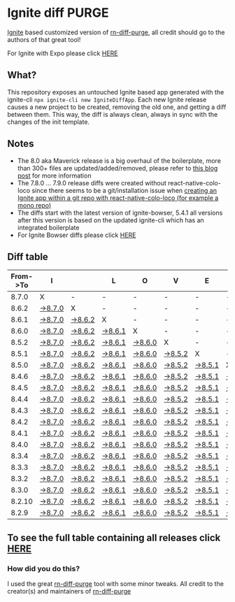 # Ignite diff PURGE

[Ignite](https://github.com/infinitered/ignite) based customized version of [rn-diff-purge](https://github.com/react-native-community/rn-diff-purge/), all credit should go to the authors of that great tool!

For Ignite with Expo please click [HERE](https://github.com/nirre7/ignite-expo-diff-purge)

## What?

This repository exposes an untouched Ignite based app generated with the ignite-cli
`npx ignite-cli new IgniteDiffApp`. Each new Ignite release causes a new project to be created, removing the old one, and getting a diff between them. This way, the diff is always clean, always in sync with the changes of the init template.

## Notes
- The 8.0 aka Maverick release is a big overhaul of the boilerplate, more than 300+ files are updated/added/removed, please refer to [this blog post](https://shift.infinite.red/announcing-ignite-8-0-maverick-fbbdafbb738e) for more information
- The 7.8.0 ... 7.9.0 release diffs were created without react-native-colo-loco since there seems to be a git/installation issue when [creating an Ignite app within a git repo with react-native-colo-loco (for example a mono repo)](https://github.com/infinitered/ignite/issues/1845)
- The diffs start with the latest version of ignite-bowser, 5.4.1 all versions after this version is based on the updated ignite-cli which has an integrated boilerplate
- For Ignite Bowser diffs please click [HERE](https://github.com/nirre7/ignite-bowser-diff-purge)

## Diff table

| From->To | I                                                                                            |                                                                                              | L                                                                                            | O                                                                                            | V                                                                                            | E                                                                                            |                                                                                              | D                                                                                            | I                                                                                            | F                                                                                            | F                                                                                            | S                                                                                            |                                                                                              |                                                                                              |                                                                                              |                                                                                              |                                                                                              |                                                                                              |                                                                                               |     |
| -------- | -------------------------------------------------------------------------------------------- | -------------------------------------------------------------------------------------------- | -------------------------------------------------------------------------------------------- | -------------------------------------------------------------------------------------------- | -------------------------------------------------------------------------------------------- | -------------------------------------------------------------------------------------------- | -------------------------------------------------------------------------------------------- | -------------------------------------------------------------------------------------------- | -------------------------------------------------------------------------------------------- | -------------------------------------------------------------------------------------------- | -------------------------------------------------------------------------------------------- | -------------------------------------------------------------------------------------------- | -------------------------------------------------------------------------------------------- | -------------------------------------------------------------------------------------------- | -------------------------------------------------------------------------------------------- | -------------------------------------------------------------------------------------------- | -------------------------------------------------------------------------------------------- | -------------------------------------------------------------------------------------------- | --------------------------------------------------------------------------------------------- | --- |
| 8.7.0    | X                                                                                            | -                                                                                            | -                                                                                            | -                                                                                            | -                                                                                            | -                                                                                            | -                                                                                            | -                                                                                            | -                                                                                            | -                                                                                            | -                                                                                            | -                                                                                            | -                                                                                            | -                                                                                            | -                                                                                            | -                                                                                            | -                                                                                            | -                                                                                            | -                                                                                             | -   |
| 8.6.2    | [->8.7.0](https://github.com/nirre7/ignite-diff-purge/compare/release/8.6.2..release/8.7.0)  | X                                                                                            | -                                                                                            | -                                                                                            | -                                                                                            | -                                                                                            | -                                                                                            | -                                                                                            | -                                                                                            | -                                                                                            | -                                                                                            | -                                                                                            | -                                                                                            | -                                                                                            | -                                                                                            | -                                                                                            | -                                                                                            | -                                                                                            | -                                                                                             | -   |
| 8.6.1    | [->8.7.0](https://github.com/nirre7/ignite-diff-purge/compare/release/8.6.1..release/8.7.0)  | [->8.6.2](https://github.com/nirre7/ignite-diff-purge/compare/release/8.6.1..release/8.6.2)  | X                                                                                            | -                                                                                            | -                                                                                            | -                                                                                            | -                                                                                            | -                                                                                            | -                                                                                            | -                                                                                            | -                                                                                            | -                                                                                            | -                                                                                            | -                                                                                            | -                                                                                            | -                                                                                            | -                                                                                            | -                                                                                            | -                                                                                             | -   |
| 8.6.0    | [->8.7.0](https://github.com/nirre7/ignite-diff-purge/compare/release/8.6.0..release/8.7.0)  | [->8.6.2](https://github.com/nirre7/ignite-diff-purge/compare/release/8.6.0..release/8.6.2)  | [->8.6.1](https://github.com/nirre7/ignite-diff-purge/compare/release/8.6.0..release/8.6.1)  | X                                                                                            | -                                                                                            | -                                                                                            | -                                                                                            | -                                                                                            | -                                                                                            | -                                                                                            | -                                                                                            | -                                                                                            | -                                                                                            | -                                                                                            | -                                                                                            | -                                                                                            | -                                                                                            | -                                                                                            | -                                                                                             | -   |
| 8.5.2    | [->8.7.0](https://github.com/nirre7/ignite-diff-purge/compare/release/8.5.2..release/8.7.0)  | [->8.6.2](https://github.com/nirre7/ignite-diff-purge/compare/release/8.5.2..release/8.6.2)  | [->8.6.1](https://github.com/nirre7/ignite-diff-purge/compare/release/8.5.2..release/8.6.1)  | [->8.6.0](https://github.com/nirre7/ignite-diff-purge/compare/release/8.5.2..release/8.6.0)  | X                                                                                            | -                                                                                            | -                                                                                            | -                                                                                            | -                                                                                            | -                                                                                            | -                                                                                            | -                                                                                            | -                                                                                            | -                                                                                            | -                                                                                            | -                                                                                            | -                                                                                            | -                                                                                            | -                                                                                             | -   |
| 8.5.1    | [->8.7.0](https://github.com/nirre7/ignite-diff-purge/compare/release/8.5.1..release/8.7.0)  | [->8.6.2](https://github.com/nirre7/ignite-diff-purge/compare/release/8.5.1..release/8.6.2)  | [->8.6.1](https://github.com/nirre7/ignite-diff-purge/compare/release/8.5.1..release/8.6.1)  | [->8.6.0](https://github.com/nirre7/ignite-diff-purge/compare/release/8.5.1..release/8.6.0)  | [->8.5.2](https://github.com/nirre7/ignite-diff-purge/compare/release/8.5.1..release/8.5.2)  | X                                                                                            | -                                                                                            | -                                                                                            | -                                                                                            | -                                                                                            | -                                                                                            | -                                                                                            | -                                                                                            | -                                                                                            | -                                                                                            | -                                                                                            | -                                                                                            | -                                                                                            | -                                                                                             | -   |
| 8.5.0    | [->8.7.0](https://github.com/nirre7/ignite-diff-purge/compare/release/8.5.0..release/8.7.0)  | [->8.6.2](https://github.com/nirre7/ignite-diff-purge/compare/release/8.5.0..release/8.6.2)  | [->8.6.1](https://github.com/nirre7/ignite-diff-purge/compare/release/8.5.0..release/8.6.1)  | [->8.6.0](https://github.com/nirre7/ignite-diff-purge/compare/release/8.5.0..release/8.6.0)  | [->8.5.2](https://github.com/nirre7/ignite-diff-purge/compare/release/8.5.0..release/8.5.2)  | [->8.5.1](https://github.com/nirre7/ignite-diff-purge/compare/release/8.5.0..release/8.5.1)  | X                                                                                            | -                                                                                            | -                                                                                            | -                                                                                            | -                                                                                            | -                                                                                            | -                                                                                            | -                                                                                            | -                                                                                            | -                                                                                            | -                                                                                            | -                                                                                            | -                                                                                             | -   |
| 8.4.6    | [->8.7.0](https://github.com/nirre7/ignite-diff-purge/compare/release/8.4.6..release/8.7.0)  | [->8.6.2](https://github.com/nirre7/ignite-diff-purge/compare/release/8.4.6..release/8.6.2)  | [->8.6.1](https://github.com/nirre7/ignite-diff-purge/compare/release/8.4.6..release/8.6.1)  | [->8.6.0](https://github.com/nirre7/ignite-diff-purge/compare/release/8.4.6..release/8.6.0)  | [->8.5.2](https://github.com/nirre7/ignite-diff-purge/compare/release/8.4.6..release/8.5.2)  | [->8.5.1](https://github.com/nirre7/ignite-diff-purge/compare/release/8.4.6..release/8.5.1)  | [->8.5.0](https://github.com/nirre7/ignite-diff-purge/compare/release/8.4.6..release/8.5.0)  | X                                                                                            | -                                                                                            | -                                                                                            | -                                                                                            | -                                                                                            | -                                                                                            | -                                                                                            | -                                                                                            | -                                                                                            | -                                                                                            | -                                                                                            | -                                                                                             | -   |
| 8.4.5    | [->8.7.0](https://github.com/nirre7/ignite-diff-purge/compare/release/8.4.5..release/8.7.0)  | [->8.6.2](https://github.com/nirre7/ignite-diff-purge/compare/release/8.4.5..release/8.6.2)  | [->8.6.1](https://github.com/nirre7/ignite-diff-purge/compare/release/8.4.5..release/8.6.1)  | [->8.6.0](https://github.com/nirre7/ignite-diff-purge/compare/release/8.4.5..release/8.6.0)  | [->8.5.2](https://github.com/nirre7/ignite-diff-purge/compare/release/8.4.5..release/8.5.2)  | [->8.5.1](https://github.com/nirre7/ignite-diff-purge/compare/release/8.4.5..release/8.5.1)  | [->8.5.0](https://github.com/nirre7/ignite-diff-purge/compare/release/8.4.5..release/8.5.0)  | [->8.4.6](https://github.com/nirre7/ignite-diff-purge/compare/release/8.4.5..release/8.4.6)  | X                                                                                            | -                                                                                            | -                                                                                            | -                                                                                            | -                                                                                            | -                                                                                            | -                                                                                            | -                                                                                            | -                                                                                            | -                                                                                            | -                                                                                             | -   |
| 8.4.4    | [->8.7.0](https://github.com/nirre7/ignite-diff-purge/compare/release/8.4.4..release/8.7.0)  | [->8.6.2](https://github.com/nirre7/ignite-diff-purge/compare/release/8.4.4..release/8.6.2)  | [->8.6.1](https://github.com/nirre7/ignite-diff-purge/compare/release/8.4.4..release/8.6.1)  | [->8.6.0](https://github.com/nirre7/ignite-diff-purge/compare/release/8.4.4..release/8.6.0)  | [->8.5.2](https://github.com/nirre7/ignite-diff-purge/compare/release/8.4.4..release/8.5.2)  | [->8.5.1](https://github.com/nirre7/ignite-diff-purge/compare/release/8.4.4..release/8.5.1)  | [->8.5.0](https://github.com/nirre7/ignite-diff-purge/compare/release/8.4.4..release/8.5.0)  | [->8.4.6](https://github.com/nirre7/ignite-diff-purge/compare/release/8.4.4..release/8.4.6)  | [->8.4.5](https://github.com/nirre7/ignite-diff-purge/compare/release/8.4.4..release/8.4.5)  | X                                                                                            | -                                                                                            | -                                                                                            | -                                                                                            | -                                                                                            | -                                                                                            | -                                                                                            | -                                                                                            | -                                                                                            | -                                                                                             | -   |
| 8.4.3    | [->8.7.0](https://github.com/nirre7/ignite-diff-purge/compare/release/8.4.3..release/8.7.0)  | [->8.6.2](https://github.com/nirre7/ignite-diff-purge/compare/release/8.4.3..release/8.6.2)  | [->8.6.1](https://github.com/nirre7/ignite-diff-purge/compare/release/8.4.3..release/8.6.1)  | [->8.6.0](https://github.com/nirre7/ignite-diff-purge/compare/release/8.4.3..release/8.6.0)  | [->8.5.2](https://github.com/nirre7/ignite-diff-purge/compare/release/8.4.3..release/8.5.2)  | [->8.5.1](https://github.com/nirre7/ignite-diff-purge/compare/release/8.4.3..release/8.5.1)  | [->8.5.0](https://github.com/nirre7/ignite-diff-purge/compare/release/8.4.3..release/8.5.0)  | [->8.4.6](https://github.com/nirre7/ignite-diff-purge/compare/release/8.4.3..release/8.4.6)  | [->8.4.5](https://github.com/nirre7/ignite-diff-purge/compare/release/8.4.3..release/8.4.5)  | [->8.4.4](https://github.com/nirre7/ignite-diff-purge/compare/release/8.4.3..release/8.4.4)  | X                                                                                            | -                                                                                            | -                                                                                            | -                                                                                            | -                                                                                            | -                                                                                            | -                                                                                            | -                                                                                            | -                                                                                             | -   |
| 8.4.2    | [->8.7.0](https://github.com/nirre7/ignite-diff-purge/compare/release/8.4.2..release/8.7.0)  | [->8.6.2](https://github.com/nirre7/ignite-diff-purge/compare/release/8.4.2..release/8.6.2)  | [->8.6.1](https://github.com/nirre7/ignite-diff-purge/compare/release/8.4.2..release/8.6.1)  | [->8.6.0](https://github.com/nirre7/ignite-diff-purge/compare/release/8.4.2..release/8.6.0)  | [->8.5.2](https://github.com/nirre7/ignite-diff-purge/compare/release/8.4.2..release/8.5.2)  | [->8.5.1](https://github.com/nirre7/ignite-diff-purge/compare/release/8.4.2..release/8.5.1)  | [->8.5.0](https://github.com/nirre7/ignite-diff-purge/compare/release/8.4.2..release/8.5.0)  | [->8.4.6](https://github.com/nirre7/ignite-diff-purge/compare/release/8.4.2..release/8.4.6)  | [->8.4.5](https://github.com/nirre7/ignite-diff-purge/compare/release/8.4.2..release/8.4.5)  | [->8.4.4](https://github.com/nirre7/ignite-diff-purge/compare/release/8.4.2..release/8.4.4)  | [->8.4.3](https://github.com/nirre7/ignite-diff-purge/compare/release/8.4.2..release/8.4.3)  | X                                                                                            | -                                                                                            | -                                                                                            | -                                                                                            | -                                                                                            | -                                                                                            | -                                                                                            | -                                                                                             | -   |
| 8.4.1    | [->8.7.0](https://github.com/nirre7/ignite-diff-purge/compare/release/8.4.1..release/8.7.0)  | [->8.6.2](https://github.com/nirre7/ignite-diff-purge/compare/release/8.4.1..release/8.6.2)  | [->8.6.1](https://github.com/nirre7/ignite-diff-purge/compare/release/8.4.1..release/8.6.1)  | [->8.6.0](https://github.com/nirre7/ignite-diff-purge/compare/release/8.4.1..release/8.6.0)  | [->8.5.2](https://github.com/nirre7/ignite-diff-purge/compare/release/8.4.1..release/8.5.2)  | [->8.5.1](https://github.com/nirre7/ignite-diff-purge/compare/release/8.4.1..release/8.5.1)  | [->8.5.0](https://github.com/nirre7/ignite-diff-purge/compare/release/8.4.1..release/8.5.0)  | [->8.4.6](https://github.com/nirre7/ignite-diff-purge/compare/release/8.4.1..release/8.4.6)  | [->8.4.5](https://github.com/nirre7/ignite-diff-purge/compare/release/8.4.1..release/8.4.5)  | [->8.4.4](https://github.com/nirre7/ignite-diff-purge/compare/release/8.4.1..release/8.4.4)  | [->8.4.3](https://github.com/nirre7/ignite-diff-purge/compare/release/8.4.1..release/8.4.3)  | [->8.4.2](https://github.com/nirre7/ignite-diff-purge/compare/release/8.4.1..release/8.4.2)  | X                                                                                            | -                                                                                            | -                                                                                            | -                                                                                            | -                                                                                            | -                                                                                            | -                                                                                             | -   |
| 8.4.0    | [->8.7.0](https://github.com/nirre7/ignite-diff-purge/compare/release/8.4.0..release/8.7.0)  | [->8.6.2](https://github.com/nirre7/ignite-diff-purge/compare/release/8.4.0..release/8.6.2)  | [->8.6.1](https://github.com/nirre7/ignite-diff-purge/compare/release/8.4.0..release/8.6.1)  | [->8.6.0](https://github.com/nirre7/ignite-diff-purge/compare/release/8.4.0..release/8.6.0)  | [->8.5.2](https://github.com/nirre7/ignite-diff-purge/compare/release/8.4.0..release/8.5.2)  | [->8.5.1](https://github.com/nirre7/ignite-diff-purge/compare/release/8.4.0..release/8.5.1)  | [->8.5.0](https://github.com/nirre7/ignite-diff-purge/compare/release/8.4.0..release/8.5.0)  | [->8.4.6](https://github.com/nirre7/ignite-diff-purge/compare/release/8.4.0..release/8.4.6)  | [->8.4.5](https://github.com/nirre7/ignite-diff-purge/compare/release/8.4.0..release/8.4.5)  | [->8.4.4](https://github.com/nirre7/ignite-diff-purge/compare/release/8.4.0..release/8.4.4)  | [->8.4.3](https://github.com/nirre7/ignite-diff-purge/compare/release/8.4.0..release/8.4.3)  | [->8.4.2](https://github.com/nirre7/ignite-diff-purge/compare/release/8.4.0..release/8.4.2)  | [->8.4.1](https://github.com/nirre7/ignite-diff-purge/compare/release/8.4.0..release/8.4.1)  | X                                                                                            | -                                                                                            | -                                                                                            | -                                                                                            | -                                                                                            | -                                                                                             | -   |
| 8.3.4    | [->8.7.0](https://github.com/nirre7/ignite-diff-purge/compare/release/8.3.4..release/8.7.0)  | [->8.6.2](https://github.com/nirre7/ignite-diff-purge/compare/release/8.3.4..release/8.6.2)  | [->8.6.1](https://github.com/nirre7/ignite-diff-purge/compare/release/8.3.4..release/8.6.1)  | [->8.6.0](https://github.com/nirre7/ignite-diff-purge/compare/release/8.3.4..release/8.6.0)  | [->8.5.2](https://github.com/nirre7/ignite-diff-purge/compare/release/8.3.4..release/8.5.2)  | [->8.5.1](https://github.com/nirre7/ignite-diff-purge/compare/release/8.3.4..release/8.5.1)  | [->8.5.0](https://github.com/nirre7/ignite-diff-purge/compare/release/8.3.4..release/8.5.0)  | [->8.4.6](https://github.com/nirre7/ignite-diff-purge/compare/release/8.3.4..release/8.4.6)  | [->8.4.5](https://github.com/nirre7/ignite-diff-purge/compare/release/8.3.4..release/8.4.5)  | [->8.4.4](https://github.com/nirre7/ignite-diff-purge/compare/release/8.3.4..release/8.4.4)  | [->8.4.3](https://github.com/nirre7/ignite-diff-purge/compare/release/8.3.4..release/8.4.3)  | [->8.4.2](https://github.com/nirre7/ignite-diff-purge/compare/release/8.3.4..release/8.4.2)  | [->8.4.1](https://github.com/nirre7/ignite-diff-purge/compare/release/8.3.4..release/8.4.1)  | [->8.4.0](https://github.com/nirre7/ignite-diff-purge/compare/release/8.3.4..release/8.4.0)  | X                                                                                            | -                                                                                            | -                                                                                            | -                                                                                            | -                                                                                             | -   |
| 8.3.3    | [->8.7.0](https://github.com/nirre7/ignite-diff-purge/compare/release/8.3.3..release/8.7.0)  | [->8.6.2](https://github.com/nirre7/ignite-diff-purge/compare/release/8.3.3..release/8.6.2)  | [->8.6.1](https://github.com/nirre7/ignite-diff-purge/compare/release/8.3.3..release/8.6.1)  | [->8.6.0](https://github.com/nirre7/ignite-diff-purge/compare/release/8.3.3..release/8.6.0)  | [->8.5.2](https://github.com/nirre7/ignite-diff-purge/compare/release/8.3.3..release/8.5.2)  | [->8.5.1](https://github.com/nirre7/ignite-diff-purge/compare/release/8.3.3..release/8.5.1)  | [->8.5.0](https://github.com/nirre7/ignite-diff-purge/compare/release/8.3.3..release/8.5.0)  | [->8.4.6](https://github.com/nirre7/ignite-diff-purge/compare/release/8.3.3..release/8.4.6)  | [->8.4.5](https://github.com/nirre7/ignite-diff-purge/compare/release/8.3.3..release/8.4.5)  | [->8.4.4](https://github.com/nirre7/ignite-diff-purge/compare/release/8.3.3..release/8.4.4)  | [->8.4.3](https://github.com/nirre7/ignite-diff-purge/compare/release/8.3.3..release/8.4.3)  | [->8.4.2](https://github.com/nirre7/ignite-diff-purge/compare/release/8.3.3..release/8.4.2)  | [->8.4.1](https://github.com/nirre7/ignite-diff-purge/compare/release/8.3.3..release/8.4.1)  | [->8.4.0](https://github.com/nirre7/ignite-diff-purge/compare/release/8.3.3..release/8.4.0)  | [->8.3.4](https://github.com/nirre7/ignite-diff-purge/compare/release/8.3.3..release/8.3.4)  | X                                                                                            | -                                                                                            | -                                                                                            | -                                                                                             | -   |
| 8.3.2    | [->8.7.0](https://github.com/nirre7/ignite-diff-purge/compare/release/8.3.2..release/8.7.0)  | [->8.6.2](https://github.com/nirre7/ignite-diff-purge/compare/release/8.3.2..release/8.6.2)  | [->8.6.1](https://github.com/nirre7/ignite-diff-purge/compare/release/8.3.2..release/8.6.1)  | [->8.6.0](https://github.com/nirre7/ignite-diff-purge/compare/release/8.3.2..release/8.6.0)  | [->8.5.2](https://github.com/nirre7/ignite-diff-purge/compare/release/8.3.2..release/8.5.2)  | [->8.5.1](https://github.com/nirre7/ignite-diff-purge/compare/release/8.3.2..release/8.5.1)  | [->8.5.0](https://github.com/nirre7/ignite-diff-purge/compare/release/8.3.2..release/8.5.0)  | [->8.4.6](https://github.com/nirre7/ignite-diff-purge/compare/release/8.3.2..release/8.4.6)  | [->8.4.5](https://github.com/nirre7/ignite-diff-purge/compare/release/8.3.2..release/8.4.5)  | [->8.4.4](https://github.com/nirre7/ignite-diff-purge/compare/release/8.3.2..release/8.4.4)  | [->8.4.3](https://github.com/nirre7/ignite-diff-purge/compare/release/8.3.2..release/8.4.3)  | [->8.4.2](https://github.com/nirre7/ignite-diff-purge/compare/release/8.3.2..release/8.4.2)  | [->8.4.1](https://github.com/nirre7/ignite-diff-purge/compare/release/8.3.2..release/8.4.1)  | [->8.4.0](https://github.com/nirre7/ignite-diff-purge/compare/release/8.3.2..release/8.4.0)  | [->8.3.4](https://github.com/nirre7/ignite-diff-purge/compare/release/8.3.2..release/8.3.4)  | [->8.3.3](https://github.com/nirre7/ignite-diff-purge/compare/release/8.3.2..release/8.3.3)  | X                                                                                            | -                                                                                            | -                                                                                             | -   |
| 8.3.0    | [->8.7.0](https://github.com/nirre7/ignite-diff-purge/compare/release/8.3.0..release/8.7.0)  | [->8.6.2](https://github.com/nirre7/ignite-diff-purge/compare/release/8.3.0..release/8.6.2)  | [->8.6.1](https://github.com/nirre7/ignite-diff-purge/compare/release/8.3.0..release/8.6.1)  | [->8.6.0](https://github.com/nirre7/ignite-diff-purge/compare/release/8.3.0..release/8.6.0)  | [->8.5.2](https://github.com/nirre7/ignite-diff-purge/compare/release/8.3.0..release/8.5.2)  | [->8.5.1](https://github.com/nirre7/ignite-diff-purge/compare/release/8.3.0..release/8.5.1)  | [->8.5.0](https://github.com/nirre7/ignite-diff-purge/compare/release/8.3.0..release/8.5.0)  | [->8.4.6](https://github.com/nirre7/ignite-diff-purge/compare/release/8.3.0..release/8.4.6)  | [->8.4.5](https://github.com/nirre7/ignite-diff-purge/compare/release/8.3.0..release/8.4.5)  | [->8.4.4](https://github.com/nirre7/ignite-diff-purge/compare/release/8.3.0..release/8.4.4)  | [->8.4.3](https://github.com/nirre7/ignite-diff-purge/compare/release/8.3.0..release/8.4.3)  | [->8.4.2](https://github.com/nirre7/ignite-diff-purge/compare/release/8.3.0..release/8.4.2)  | [->8.4.1](https://github.com/nirre7/ignite-diff-purge/compare/release/8.3.0..release/8.4.1)  | [->8.4.0](https://github.com/nirre7/ignite-diff-purge/compare/release/8.3.0..release/8.4.0)  | [->8.3.4](https://github.com/nirre7/ignite-diff-purge/compare/release/8.3.0..release/8.3.4)  | [->8.3.3](https://github.com/nirre7/ignite-diff-purge/compare/release/8.3.0..release/8.3.3)  | [->8.3.2](https://github.com/nirre7/ignite-diff-purge/compare/release/8.3.0..release/8.3.2)  | X                                                                                            | -                                                                                             | -   |
| 8.2.10   | [->8.7.0](https://github.com/nirre7/ignite-diff-purge/compare/release/8.2.10..release/8.7.0) | [->8.6.2](https://github.com/nirre7/ignite-diff-purge/compare/release/8.2.10..release/8.6.2) | [->8.6.1](https://github.com/nirre7/ignite-diff-purge/compare/release/8.2.10..release/8.6.1) | [->8.6.0](https://github.com/nirre7/ignite-diff-purge/compare/release/8.2.10..release/8.6.0) | [->8.5.2](https://github.com/nirre7/ignite-diff-purge/compare/release/8.2.10..release/8.5.2) | [->8.5.1](https://github.com/nirre7/ignite-diff-purge/compare/release/8.2.10..release/8.5.1) | [->8.5.0](https://github.com/nirre7/ignite-diff-purge/compare/release/8.2.10..release/8.5.0) | [->8.4.6](https://github.com/nirre7/ignite-diff-purge/compare/release/8.2.10..release/8.4.6) | [->8.4.5](https://github.com/nirre7/ignite-diff-purge/compare/release/8.2.10..release/8.4.5) | [->8.4.4](https://github.com/nirre7/ignite-diff-purge/compare/release/8.2.10..release/8.4.4) | [->8.4.3](https://github.com/nirre7/ignite-diff-purge/compare/release/8.2.10..release/8.4.3) | [->8.4.2](https://github.com/nirre7/ignite-diff-purge/compare/release/8.2.10..release/8.4.2) | [->8.4.1](https://github.com/nirre7/ignite-diff-purge/compare/release/8.2.10..release/8.4.1) | [->8.4.0](https://github.com/nirre7/ignite-diff-purge/compare/release/8.2.10..release/8.4.0) | [->8.3.4](https://github.com/nirre7/ignite-diff-purge/compare/release/8.2.10..release/8.3.4) | [->8.3.3](https://github.com/nirre7/ignite-diff-purge/compare/release/8.2.10..release/8.3.3) | [->8.3.2](https://github.com/nirre7/ignite-diff-purge/compare/release/8.2.10..release/8.3.2) | [->8.3.0](https://github.com/nirre7/ignite-diff-purge/compare/release/8.2.10..release/8.3.0) | X                                                                                             | -   |
| 8.2.9    | [->8.7.0](https://github.com/nirre7/ignite-diff-purge/compare/release/8.2.9..release/8.7.0)  | [->8.6.2](https://github.com/nirre7/ignite-diff-purge/compare/release/8.2.9..release/8.6.2)  | [->8.6.1](https://github.com/nirre7/ignite-diff-purge/compare/release/8.2.9..release/8.6.1)  | [->8.6.0](https://github.com/nirre7/ignite-diff-purge/compare/release/8.2.9..release/8.6.0)  | [->8.5.2](https://github.com/nirre7/ignite-diff-purge/compare/release/8.2.9..release/8.5.2)  | [->8.5.1](https://github.com/nirre7/ignite-diff-purge/compare/release/8.2.9..release/8.5.1)  | [->8.5.0](https://github.com/nirre7/ignite-diff-purge/compare/release/8.2.9..release/8.5.0)  | [->8.4.6](https://github.com/nirre7/ignite-diff-purge/compare/release/8.2.9..release/8.4.6)  | [->8.4.5](https://github.com/nirre7/ignite-diff-purge/compare/release/8.2.9..release/8.4.5)  | [->8.4.4](https://github.com/nirre7/ignite-diff-purge/compare/release/8.2.9..release/8.4.4)  | [->8.4.3](https://github.com/nirre7/ignite-diff-purge/compare/release/8.2.9..release/8.4.3)  | [->8.4.2](https://github.com/nirre7/ignite-diff-purge/compare/release/8.2.9..release/8.4.2)  | [->8.4.1](https://github.com/nirre7/ignite-diff-purge/compare/release/8.2.9..release/8.4.1)  | [->8.4.0](https://github.com/nirre7/ignite-diff-purge/compare/release/8.2.9..release/8.4.0)  | [->8.3.4](https://github.com/nirre7/ignite-diff-purge/compare/release/8.2.9..release/8.3.4)  | [->8.3.3](https://github.com/nirre7/ignite-diff-purge/compare/release/8.2.9..release/8.3.3)  | [->8.3.2](https://github.com/nirre7/ignite-diff-purge/compare/release/8.2.9..release/8.3.2)  | [->8.3.0](https://github.com/nirre7/ignite-diff-purge/compare/release/8.2.9..release/8.3.0)  | [->8.2.10](https://github.com/nirre7/ignite-diff-purge/compare/release/8.2.9..release/8.2.10) | X   |

## To see the full table containing all releases click [HERE](https://nirre7.github.io/ignite-diff-purge/)

### How did you do this?

I used the great [rn-diff-purge](https://github.com/react-native-community/rn-diff-purge/) tool with some minor tweaks.
All credit to the creator(s) and maintainers of [rn-diff-purge](https://github.com/react-native-community/rn-diff-purge/)

